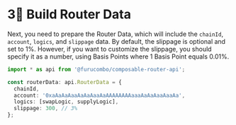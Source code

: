 # 3⃣ Build Router Data

Next, you need to prepare the Router Data, which will include the `chainId`, `account`, `logics`, and `slippage` data. By default, the slippage is optional and set to 1%. However, if you want to customize the slippage, you should specify it as a number, using Basis Points where 1 Basis Point equals 0.01%.

```typescript
import * as api from '@furucombo/composable-router-api';

const routerData: api.RouterData = {
  chainId,
  account: '0xaAaAaAaaAaAaAaaAaAAAAAAAAaaaAaAaAaaAaaAa',
  logics: [swapLogic, supplyLogic],
  slippage: 300, // 3%
};
```

